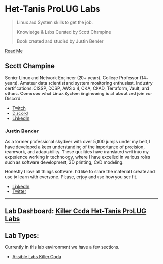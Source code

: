 # Het-Tanis ProLUG Labs

> Linux and System skills to get the job.
>
> Knowledge & Labs Curated by Scott Champine
>
> Book created and studied by Justin Bender

[Read Me](https://scriptalchemist.github.io/ProLUG-labs/)

## Scott Champine

Senior Linux and Network Engineer (20+ years). College Professor (14+ years). Amateur data scientist and system monitoring enthusiast. Industry certifications: CISSP, CCSP, AWS x 4, CKA, CKAD, Terraform, Vault, and others. Come see what Linux System Engineering is all about and join our Discord.

* [Twitch](https://www.twitch.tv/het_tanis)
* [Discord](https://discord.gg/6QYeStX)
* [LinkedIn](https://www.linkedin.com/in/scott-champine/)

### Justin Bender

As a former professional skydiver with over 5,000 jumps under my belt, I
have developed a keen understanding of the importance of precision,
teamwork, and adaptability. These qualities have translated well into my
experience working in technology, where I have excelled in various roles
such as software development, 3D printing, CAD modeling.

Honestly I love all things software. I'd like to share the material I
create and use to learn with everyone. Please, enjoy and use how you see
fit.

* [LinkedIn](https://www.linkedin.com/in/benderjustin/)
* [Twitter](https://twitter.com/ScriptAlchemist)

---

## Lab Dashboard: [Killer Coda Het-Tanis ProLUG Labs](https://killercoda.com/het-tanis/)

## Lab Types:

Currently in this lab environment we have a few sections.

* [Ansible Labs Killer Coda](https://killercoda.com/het-tanis/course/Ansible-Labs)
